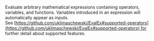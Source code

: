 
[comment]: # (TimeSeriesCanvasModule)
Evaluate arbitrary mathematical expressions containing operators, variables, and functions. Variables introduced in an expression will automatically appear as inputs. See [https://github.com/uklimaschewski/EvalEx#supported-operators](https://github.com/uklimaschewski/EvalEx#supported-operators) for further detail about supported features.
